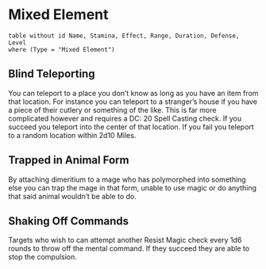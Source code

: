 # Mixed Element
```dataview
table without id Name, Stamina, Effect, Range, Duration, Defense, Level
where (Type = "Mixed Element")
```

## Blind Teleporting
You can teleport to a place you don’t know as long as you have an item from that location. For instance you can teleport to a stranger’s house if you have a piece of their cutlery or something of the like. This is far more complicated however and requires a DC: 20 Spell Casting check. If you succeed you teleport into the center of that location. If you fail you teleport to a random location within 2d10 Miles.

## Trapped in Animal Form
By attaching dimeritium to a mage who has polymorphed into something else you can trap the mage in that form, unable to use magic or do anything that said animal wouldn’t be able to do.

## Shaking Off Commands
Targets who wish to can attempt another Resist Magic check every 1d6 rounds to throw off the mental command. If they succeed they are able to stop the compulsion.